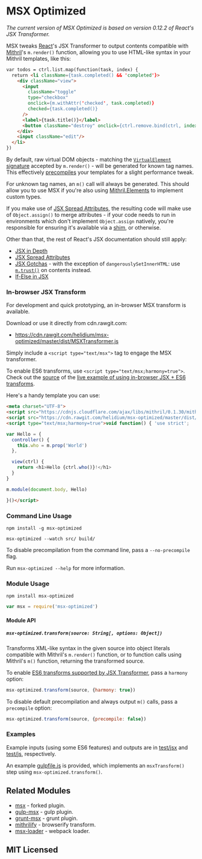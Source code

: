 # MSX Optimized

*The current version of MSX Optimized is based on version 0.12.2 of React's JSX Transformer.*

MSX tweaks [React](http://facebook.github.io/react/)'s JSX Transformer to output
contents compatible with [Mithril](http://lhorie.github.io/mithril/)'s
`m.render()` function, allowing you to use HTML-like syntax in your Mithril
templates, like this:

```html
var todos = ctrl.list.map(function(task, index) {
  return <li className={task.completed() && 'completed'}>
    <div className="view">
      <input
        className="toggle"
        type="checkbox"
        onclick={m.withAttr('checked', task.completed)}
        checked={task.completed()}
      />
      <label>{task.title()}</label>
      <button className="destroy" onclick={ctrl.remove.bind(ctrl, index)}/>
    </div>
    <input className="edit"/>
  </li>
})
```

By default, raw virtual DOM objects - matching the
[`VirtualElement` signature](http://lhorie.github.io/mithril/mithril.render.html#signature)
accepted by `m.render()` - will be generated for known tag names. This
effectively [precompiles](http://lhorie.github.io/mithril/optimizing-performance.html)
your templates for a slight performance tweak.

For unknown tag names, an `m()` call will always be generated. This should allow
you to use MSX if you're also using
[Mithril.Elements](https://github.com/philtoms/mithril.elements) to implement
custom types.

If you make use of [JSX Spread Attributes](http://facebook.github.io/react/docs/jsx-spread.html),
the resulting code will make use of `Object.assign()` to merge attributes - if
your code needs to run in environments which don't implement `Object.assign`
natively, you're responsible for ensuring it's available via a
[shim](https://github.com/ljharb/object.assign), or otherwise.

Other than that, the rest of React's JSX documentation should still apply:

* [JSX in Depth](http://facebook.github.io/react/docs/jsx-in-depth.html)
* [JSX Spread Attributes](http://facebook.github.io/react/docs/jsx-spread.html)
* [JSX Gotchas](http://facebook.github.io/react/docs/jsx-gotchas.html) - with
  the exception of `dangerouslySetInnerHTML`: use
  [`m.trust()`](http://lhorie.github.io/mithril/mithril.trust.html) on contents
  instead.
* [If-Else in JSX](http://facebook.github.io/react/tips/if-else-in-JSX.html)

### In-browser JSX Transform

For development and quick prototyping, an in-browser MSX transform is available.

Download or use it directly from cdn.rawgit.com:

* https://cdn.rawgit.com/helidium/msx-optimized/master/dist/MSXTransformer.js

Simply include a `<script type="text/msx">` tag to engage the MSX transformer. 

To enable ES6 transforms, use `<script type="text/msx;harmony=true">`. Check out
the [source](https://github.com/insin/msx/blob/master/demo/index.html) of the
[live example of using in-browser JSX + ES6 transforms](http://insin.github.io/msx/).

Here's a handy template you can use:

```html
<meta charset="UTF-8">
<script src="https://cdnjs.cloudflare.com/ajax/libs/mithril/0.1.30/mithril.js"></script>
<script src="https://cdn.rawgit.com/helidium/msx-optimized/master/dist/MSXTransformer.js"></script>
<script type="text/msx;harmony=true">void function() { 'use strict';

var Hello = {
  controller() {
    this.who = m.prop('World')
  },

  view(ctrl) {
    return <h1>Hello {ctrl.who()}!</h1>
  }
}

m.module(document.body, Hello)

}()</script>
```

### Command Line Usage

```
npm install -g msx-optimized
```

```
msx-optimized --watch src/ build/
```

To disable precompilation from the command line, pass a `--no-precompile` flag.

Run `msx-optimized --help` for more information.

### Module Usage

```
npm install msx-optimized
```

```javascript
var msx = require('msx-optimized')
```

#### Module API

##### `msx-optimized.transform(source: String[, options: Object])`

Transforms XML-like syntax in the given source into object literals compatible
with Mithril's `m.render()` function, or to function calls using Mithril's
`m()` function, returning the transformed source.

To enable [ES6 transforms supported by JSX Transformer](http://kangax.github.io/compat-table/es6/#jsx),
pass a `harmony` option:

```javascript
msx-optimized.transform(source, {harmony: true})
```

To disable default precompilation and always output `m()` calls, pass a
`precompile` option:

```javascript
msx-optimized.transform(source, {precompile: false})
```

### Examples

Example inputs (using some ES6 features) and outputs are in
[test/jsx](https://github.com/helidium/msx-optimized/tree/master/test/jsx) and
[test/js](https://github.com/helidium/msx-optimized/tree/master/test/js), respectively.

An example [gulpfile.js](https://github.com/helidium/msx-optimized/blob/master/gulpfile.js)
is provided, which implements an `msxTransform()` step using `msx-optimized.transform()`.

## Related Modules

* [msx](https://github.com/insin/msx) - forked plugin.
* [gulp-msx](https://github.com/insin/gulp-msx) - gulp plugin.
* [grunt-msx](https://github.com/hung-phan/grunt-msx) - grunt plugin.
* [mithrilify](https://github.com/sectore/mithrilify) - browserify transform.
* [msx-loader](https://github.com/sdemjanenko/msx-loader) - webpack loader.

## MIT Licensed
